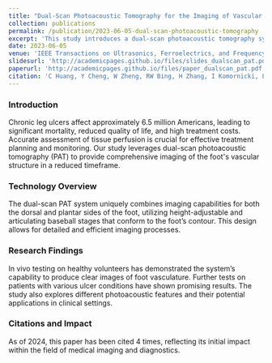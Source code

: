 ```yaml
---
title: "Dual-Scan Photoacoustic Tomography for the Imaging of Vascular Structure on Foot"
collection: publications
permalink: /publication/2023-06-05-dual-scan-photoacoustic-tomography
excerpt: 'This study introduces a dual-scan photoacoustic tomography system that images both the dorsal and plantar sides of the foot, streamlining vascular assessments and treatment planning.'
date: 2023-06-05
venue: 'IEEE Transactions on Ultrasonics, Ferroelectrics, and Frequency Control'
slidesurl: 'http://academicpages.github.io/files/slides_dualscan_pat.pdf'  # Update if you have a specific link
paperurl: 'http://academicpages.github.io/files/paper_dualscan_pat.pdf'  # Update if you have a specific link
citation: 'C Huang, Y Cheng, W Zheng, RW Bing, H Zhang, I Komornicki, LM Harris, PR Arany, S Chakraborty, Q Zhou, W Xu, J Xia. (2023). "Dual-Scan Photoacoustic Tomography for the Imaging of Vascular Structure on Foot." <i>IEEE Transactions on Ultrasonics, Ferroelectrics, and Frequency Control</i>.'
---
```


### Introduction
Chronic leg ulcers affect approximately 6.5 million Americans, leading to significant mortality, reduced quality of life, and high treatment costs. Accurate assessment of tissue perfusion is crucial for effective treatment planning and monitoring. Our study leverages dual-scan photoacoustic tomography (PAT) to provide comprehensive imaging of the foot's vascular structure in a reduced timeframe.

### Technology Overview
The dual-scan PAT system uniquely combines imaging capabilities for both the dorsal and plantar sides of the foot, utilizing height-adjustable and articulating baseball stages that conform to the foot’s contour. This design allows for detailed and efficient imaging processes.

### Research Findings
In vivo testing on healthy volunteers has demonstrated the system’s capability to produce clear images of foot vasculature. Further tests on patients with various ulcer conditions have shown promising results. The study also explores different photoacoustic features and their potential applications in clinical settings.

### Citations and Impact
As of 2024, this paper has been cited 4 times, reflecting its initial impact within the field of medical imaging and diagnostics.
